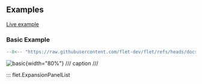 ## Examples

[Live example](https://flet-controls-gallery.fly.dev/layout/expansionpanellist)

### Basic Example

```python
--8<-- "https://raw.githubusercontent.com/flet-dev/flet/refs/heads/docs/fix-links/sdk/python/examples/controls/expansion-panel-list/basic.py"
```

![basic](https://raw.githubusercontent.com/flet-dev/flet/docs/fix-links/sdk/python/examples/controls/expansion-panel-list/media/basic.gif){width="80%"}
/// caption
///

::: flet.ExpansionPanelList
